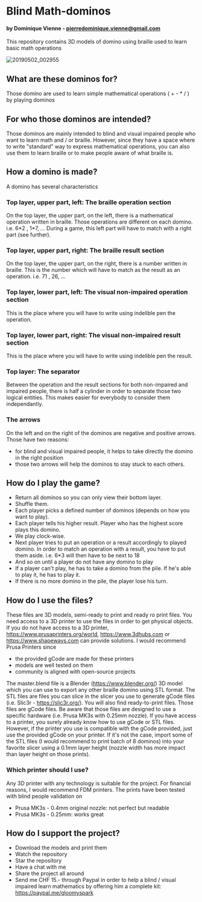 # Blind Math-dominos
#### by Dominique Vienne - pierredominique.vienne@gmail.com
This repository contains 3D models of domino using braille used to learn basic math operations

![20190502_002955](https://user-images.githubusercontent.com/4158499/57375957-0f2f2f00-719f-11e9-9f3a-e050a0a41f5c.jpg)
## What are these dominos for?
Those domino are used to learn simple mathematical operations ( + - * / ) by playing dominos
## For who those dominos are intended?
Those dominos are mainly intended to blind and visual impaired people who want to learn math and / or braille. However, since they have a space where to write "standard" way to express mathematical operations, you can also use them to learn braille or to make people aware of what braille is. 
## How a domino is made?
A domino has several characteristics
### Top layer, upper part, left: The braille operation section
On the top layer, the upper part, on the left, there is a mathematical operation written in braille. Those operations are different on each domino. i.e. 6\*2 , 1\*7, ... 
During a game, this left part will have to match with a right part (see further).  
### Top layer, upper part, right: The braille result section
On the top layer, the upper part, on the right, there is a number written in braille. This is the number which will have to match as the result as an operation. i.e. 71 , 26, ... 
### Top layer, lower part, left: The visual non-impaired operation section
This is the place where you will have to write using indelible pen the operation.  
### Top layer, lower part, right: The visual non-impaired result section
This is the place where you will have to write using indelible pen the result.
### Top layer: The separator
Between the operation and the result sections for both non-impaired and impaired people, there is half a cylinder in order to separate those two logical entities. This makes easier for everybody to consider them independantly. 
### The arrows
On the left and on the right of the dominos are negative and positive arrows. Those have two reasons:
- for blind and visual impaired people, it helps to take directly the domino in the right position
- those two arrows will help the dominos to stay stuck to each others. 
## How do I play the game?
- Return all dominos so you can only view their bottom layer. 
- Shuffle them.
- Each player picks a defined number of dominos (depends on how you want to play). 
- Each player tells his higher result. Player who has the highest score plays this domino. 
- We play clock-wise. 
- Next player tries to put an operation or a result accordingly to played domino. In order to match an operation with a result, you have to put them aside. i.e. 6\*3 will then have to be next to 18
- And so on until a player do not have any domino to play
- If a player can't play, he has to take a domino from the pile. If he's able to play it, he has to play it. 
- If there is no more domino in the pile, the player lose his turn. 
## How do I use the files?
These files are 3D models, semi-ready to print and ready ro print files. You need access to a 3D printer to use the files in order to get physical objects. If you do not have access to a 3D printer, https://www.prusaprinters.org/world, https://www.3dhubs.com or https://www.shapeways.com can provide solutions. I would recommend Prusa Printers since 
- the provided gCode are made for these printers
- models are well tested on them
- community is aligned with open-source projects

The master.blend file is a Blender (https://www.blender.org/) 3D model which you can use to export any other braille domino using STL format. 
The STL files are files you can slice in the slicer you use to generate gCode files (i.e. Slic3r - https://slic3r.org/). 
You will also find ready-to-print files. Those files are gCode files. Be aware that those files are designed to use a specific hardware (i.e. Prusa MK3s with 0.25mm nozzle).
If you have access to a printer, you surely already know how to use gCode or STL files. However, if the printer you use is compatible with the gCode provided, just use the provided gCode on your printer. If it's not the case, import some of the STL files (I would recommend to print batch of 8 dominos) into your favorite slicer using a 0.1mm layer height (nozzle width has more impact than layer height on those prints). 
### Which printer should I use?
Any 3D printer with any technology is suitable for the project. For financial reasons, I would recommend FDM printers. 
The prints have been tested with blind people validation on
- Prusa MK3s - 0.4mm original nozzle: not perfect but readable
- Prusa MK3s - 0.25mm: works great
## How do I support the project?
- Download the models and print them
- Watch the repository
- Star the repository
- Have a chat with me
- Share the project all around
- Send me CHF 15.- through Paypal in order to help a blind / visual impaired learn mathematics by offering him a complete kit: https://paypal.me/gloomyspark
